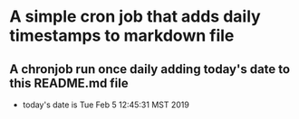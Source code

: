 A simple cron job that adds daily timestamps to markdown file
============================================================
## A chronjob run once daily adding today's date to this README.md file
* today's date is Tue Feb  5 12:45:31 MST 2019
